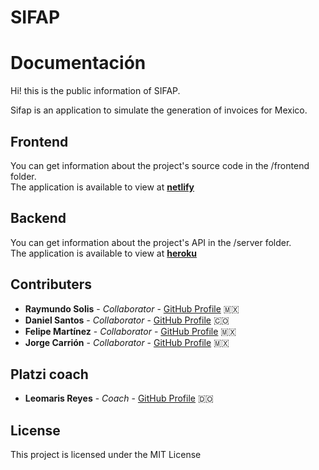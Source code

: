# SIFAP

# Documentación

Hi! this is the public information of SIFAP.

Sifap is an application to simulate the generation of invoices for Mexico.

## Frontend

You can get information about the project's source code in the /frontend folder.  
The application is available to view at **[netlify](https://sifap.netlify.app/)**

## Backend

You can get information about the project's API in the /server folder.  
The application is available to view at **[heroku](https://ancient-fortress-28096.herokuapp.com/)**

## Contributers

* **Raymundo Solis** - *Collaborator* - [GitHub Profile](https://github.com/raytho) :mexico:	
* **Daniel Santos** - *Collaborator* - [GitHub Profile](https://github.com/DanielSantos495) :colombia:
* **Felipe Martínez** - *Collaborator* - [GitHub Profile](https://github.com/l33pif) :mexico:	
* **Jorge Carrión** - *Collaborator* - [GitHub Profile](https://github.com/george28cs) :mexico:	

## Platzi coach
* **Leomaris Reyes** - *Coach* - [GitHub Profile](https://github.com/LeomarisReyes) :dominican_republic:	

## License

This project is licensed under the MIT License
